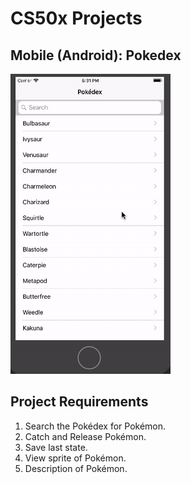 # CS50x Projects
## Mobile (Android): Pokedex

![Mobile Android Pokedex](README/CS50x-Pokedex.gif)


## Project Requirements
1. Search the Pokédex for Pokémon.
2. Catch and Release Pokémon.
3. Save last state.
4. View sprite of Pokémon.
5. Description of Pokémon.

